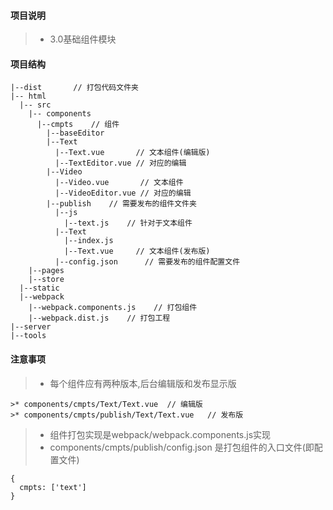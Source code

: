 #### 项目说明
>* 3.0基础组件模块
#### 项目结构
```
|--dist       // 打包代码文件夹
|-- html
  |-- src
    |-- components
      |--cmpts    // 组件
        |--baseEditor
        |--Text   
          |--Text.vue       // 文本组件(编辑版)
          |--TextEditor.vue // 对应的编辑
        |--Video   
          |--Video.vue       // 文本组件
          |--VideoEditor.vue // 对应的编辑
        |--publish    // 需要发布的组件文件夹
          |--js
            |--text.js    // 针对于文本组件
          |--Text
            |--index.js
            |--Text.vue     // 文本组件(发布版)
          |--config.json      // 需要发布的组件配置文件
    |--pages
    |--store
  |--static
  |--webpack
    |--webpack.components.js    // 打包组件
    |--webpack.dist.js    // 打包工程
|--server
|--tools
```

#### 注意事项
>* 每个组件应有两种版本,后台编辑版和发布显示版
```
>* components/cmpts/Text/Text.vue  // 编辑版
>* components/cmpts/publish/Text/Text.vue   // 发布版
```
>* 组件打包实现是webpack/webpack.components.js实现
>* components/cmpts/publish/config.json 是打包组件的入口文件(即配置文件)
```
{
  cmpts: ['text']
}
```